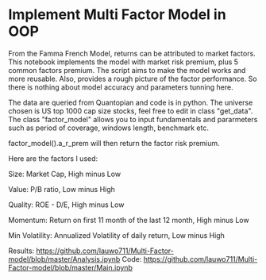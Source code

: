 # Implement Multi Factor Model in OOP

From the Famma French Model, returns can be attributed to market factors. This notebook implements the model with market risk premium, plus 5 common factors premium. The script aims to make the model works and more reusable. Also, provides a rough picture of the factor performance. So there is nothing about model accuracy and parameters tunning here.

The data are queried from Quantopian and code is in python. The universe chosen is US top 1000 cap size stocks, feel free to edit in class "get_data". The class "factor_model" allows you to input fundamentals and pararmeters such as period of coverage, windows length, benchmark etc.

factor_model().a_r_prem will then return the factor risk premium.

Here are the factors I used:

Size: Market Cap, High minus Low

Value: P/B ratio, Low minus High

Quality: ROE - D/E, High minus Low

Momentum: Return on first 11 month of the last 12 month, High minus Low

Min Volatility: Annualized Volatility of daily return, Low minus High

Results: https://github.com/lauwo711/Multi-Factor-model/blob/master/Analysis.ipynb
Code: https://github.com/lauwo711/Multi-Factor-model/blob/master/Main.ipynb
